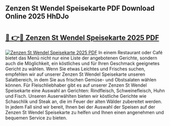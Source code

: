 ## Zenzen St Wendel Speisekarte PDF Download Online 2025 HhDJo

# <h2><a href="http://gc7z3u.nevu.top/?p=Zenzen+St+Wendel+Speisekarte">🔗 👉🔴 Zenzen St Wendel Speisekarte 2025 PDF</a></h2>

[![Zenzen St Wendel Speisekarte 2025 PDF](https://i.imgur.com/dBaPXMq.png)](http://gc7z3u.nevu.top/?p=Zenzen+St+Wendel+Speisekarte)
In einem Restaurant oder Café bietet das Menü nicht nur eine Liste der angebotenen Gerichte, sondern auch die Möglichkeit, ein köstliches und für Ihren Geschmack geeignetes Gericht zu wählen. Wenn Sie etwas Leichtes und Frisches suchen, empfehlen wir auf unserer Zenzen St Wendel Speisekarte unseren Salatbereich, in dem Sie aus frischen Gemüse- und Obstsalaten wählen können. Für Fleischliebhaber gibt es auf unserer Zenzen St Wendel Speisekarte eine Auswahl an Gerichten: Rindfleisch, Schweinefleisch, Huhn und Fisch. Unseren Auserwählten bieten wir köstliche Gerichte wie Schaschlik und Steak an, die im Feuer der alten Wälder zubereitet werden. In jedem Fall sind wir bereit, Ihnen bei der Auswahl der Speisen auf der Zenzen St Wendel Speisekarte zu helfen und Ihnen einen angenehmen und bequemen Service zu bieten.
